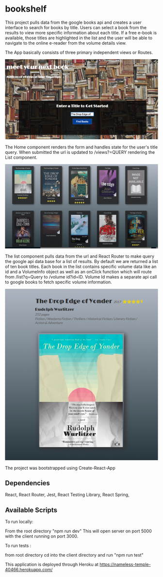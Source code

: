 # bookshelf


This project pulls data from the google books api and creates a user interface to search for books by title. Users can select a book from the results to view more specific information about each title. If a free e-book is available, those titles are highlighted in the list and the user will be able to navigate to the online e-reader from the volume details view.

The App basically consists of three primary independent views or Routes.

![home component](https://github.com/MichaelAdamBerry/free_the_book/blob/master/readMe-assets/home.png)

The Home component renders the form and handles state for the user's title query. When submitted the url is updated to /views?=QUERY rendering the List component.

![list component](https://github.com/MichaelAdamBerry/free_the_book/blob/master/readMe-assets/list.png)

The list component pulls data from the url and React Router to make query the google api data base for a list of results. By default we are returned a list of ten book titles. Each book in the list contains specific volume data like an id and a VolumeInfo object as well as an onClick function which will route from /list?q=Query to /volume id?id=ID. Volume Id makes a separate api call to google books to fetch specific volume information.

![volume component](https://github.com/MichaelAdamBerry/free_the_book/blob/master/readMe-assets/volume.png)

The project was bootstrapped using Create-React-App

## Dependencies

React, React Router, Jest, React Testing Library, React Spring,

## Available Scripts

To run locally: 

From the root directory "npm run dev" 
This will open server on port 5000 with the client running on port 3000. 

To run tests :

from root directory cd into the client directory and run "npm run test" 

This application is deployed through Heroku at https://nameless-temple-40466.herokuapp.com/
